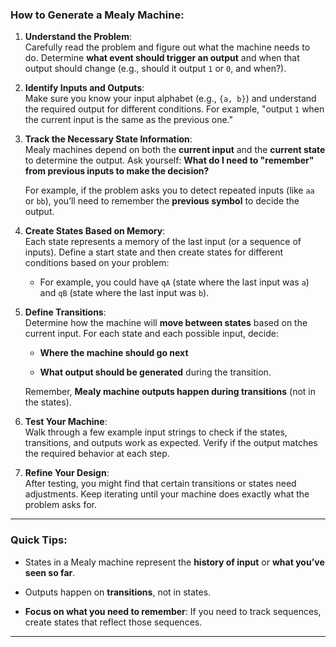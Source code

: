 ### **How to Generate a Mealy Machine:**

1. **Understand the Problem**:  
    Carefully read the problem and figure out what the machine needs to do. Determine **what event should trigger an output** and when that output should change (e.g., should it output `1` or `0`, and when?).
    
2. **Identify Inputs and Outputs**:  
    Make sure you know your input alphabet (e.g., `{a, b}`) and understand the required output for different conditions. For example, "output `1` when the current input is the same as the previous one."
    
3. **Track the Necessary State Information**:  
    Mealy machines depend on both the **current input** and the **current state** to determine the output. Ask yourself: **What do I need to "remember" from previous inputs to make the decision?**
    
    For example, if the problem asks you to detect repeated inputs (like `aa` or `bb`), you’ll need to remember the **previous symbol** to decide the output.
    
4. **Create States Based on Memory**:  
    Each state represents a memory of the last input (or a sequence of inputs). Define a start state and then create states for different conditions based on your problem:
    
    - For example, you could have `qA` (state where the last input was `a`) and `qB` (state where the last input was `b`).
        
5. **Define Transitions**:  
    Determine how the machine will **move between states** based on the current input. For each state and each possible input, decide:
    
    - **Where the machine should go next**
        
    - **What output should be generated** during the transition.
        
    
    Remember, **Mealy machine outputs happen during transitions** (not in the states).
    
6. **Test Your Machine**:  
    Walk through a few example input strings to check if the states, transitions, and outputs work as expected. Verify if the output matches the required behavior at each step.
    
7. **Refine Your Design**:  
    After testing, you might find that certain transitions or states need adjustments. Keep iterating until your machine does exactly what the problem asks for.
    

---

### **Quick Tips:**

- States in a Mealy machine represent the **history of input** or **what you’ve seen so far**.
    
- Outputs happen on **transitions**, not in states.
    
- **Focus on what you need to remember**: If you need to track sequences, create states that reflect those sequences.
    

---
